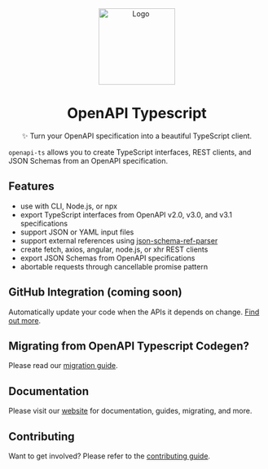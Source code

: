 <div align="center">
  <img width="150" height="150" src="https://heyapi.vercel.app/logo.png" alt="Logo">
  <h1 align="center"><b>OpenAPI Typescript</b></h1>
  <p align="center">✨ Turn your OpenAPI specification into a beautiful TypeScript client.</p>
</div>

`openapi-ts` allows you to create TypeScript interfaces, REST clients, and JSON Schemas from an OpenAPI specification.

## Features

- use with CLI, Node.js, or npx
- export TypeScript interfaces from OpenAPI v2.0, v3.0, and v3.1 specifications
- support JSON or YAML input files
- support external references using [json-schema-ref-parser](https://github.com/APIDevTools/json-schema-ref-parser/)
- create fetch, axios, angular, node.js, or xhr REST clients
- export JSON Schemas from OpenAPI specifications
- abortable requests through cancellable promise pattern

## GitHub Integration (coming soon)

Automatically update your code when the APIs it depends on change. [Find out more](https://heyapi.vercel.app/openapi-ts/integrations.html).

## Migrating from OpenAPI Typescript Codegen?

Please read our [migration guide](https://heyapi.vercel.app/openapi-ts/migrating.html#openapi-typescript-codegen).

## Documentation

Please visit our [website](https://heyapi.vercel.app/) for documentation, guides, migrating, and more.

## Contributing

Want to get involved? Please refer to the [contributing guide](https://heyapi.vercel.app/contributing.html).
